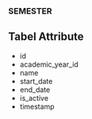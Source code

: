 ### SEMESTER

## Tabel Attribute
- id
- academic_year_id
- name
- start_date
- end_date
- is_active
- timestamp